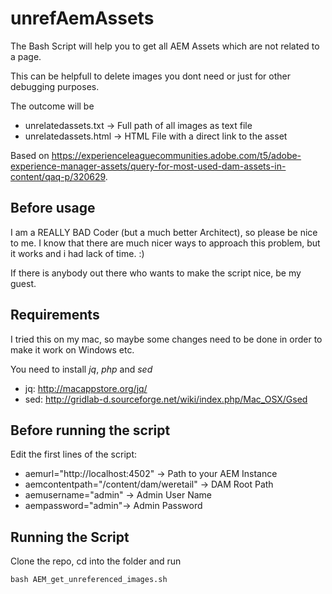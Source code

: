 # unrefAemAssets
The Bash Script will help you to get all AEM Assets which are not related to a page.

This can be helpfull to delete images you dont need or just for other debugging purposes.

The outcome will be 
-   unrelatedassets.txt -> Full path of all images as text file
-   unrelatedassets.html -> HTML File with a direct link to the asset

Based on https://experienceleaguecommunities.adobe.com/t5/adobe-experience-manager-assets/query-for-most-used-dam-assets-in-content/qaq-p/320629.

## Before usage
I am a REALLY BAD Coder (but a much better Architect), so please be nice to me. I know that there are much nicer ways to approach this problem, but it works and i had lack of time. :)

If there is anybody out there who wants to make the script nice, be my guest.

## Requirements
I tried this on my mac, so maybe some changes need to be done in order to make it work on Windows etc.

You need to install *jq*, *php* and *sed*
-   jq: http://macappstore.org/jq/
-   sed: http://gridlab-d.sourceforge.net/wiki/index.php/Mac_OSX/Gsed

## Before running the script
Edit the first lines of the script:

-   aemurl="http://localhost:4502" -> Path to your AEM Instance
-   aemcontentpath="/content/dam/weretail" -> DAM Root Path
-   aemusername="admin" -> Admin User Name
-   aempassword="admin"-> Admin Password 

## Running the Script
Clone the repo, cd into the folder and run

```
bash AEM_get_unreferenced_images.sh
```


